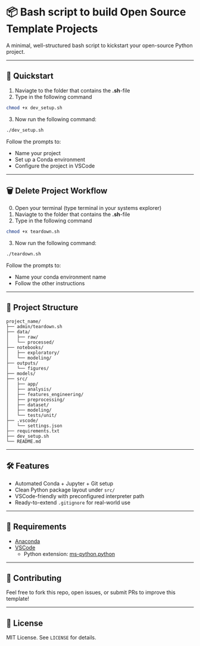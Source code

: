 # 📦 Bash script to build Open Source Template Projects

A minimal, well-structured bash script to kickstart your open-source Python project.

---

## 🚀 Quickstart

1. Naviagte to the folder that contains the **.sh**-file
2. Type in the following command

```bash
chmod +x dev_setup.sh
```

3. Now run the following command:

```bash
./dev_setup.sh
```


Follow the prompts to:

- Name your project
- Set up a Conda environment
- Configure the project in VSCode

---

## 🗑️ Delete Project Workflow

0. Open your terminal (type terminal in your systems explorer)
1. Naviagte to the folder that contains the **.sh**-file
2. Type in the following command

```bash
chmod +x teardown.sh
```

3. Now run the following command:

```bash
./teardown.sh
```


Follow the prompts to:

- Name your conda environment name
- Follow the other instructions

---

## 📁 Project Structure

```
project_name/
├── admin/teardown.sh
├── data/
│   ├── raw/
│   └── processed/
├── notebooks/
│   ├── exploratory/
│   └── modeling/
├── outputs/
│   └── figures/
├── models/
├── src/
│   ├── app/
│   ├── analysis/
│   ├── features_engineering/
│   ├── preprocessing/
│   ├── dataset/
│   ├── modeling/
│   └── tests/unit/
├── .vscode/
│   └── settings.json
├── requirements.txt
├── dev_setup.sh
└── README.md
```

---

## 🛠 Features

- Automated Conda + Jupyter + Git setup
- Clean Python package layout under `src/`
- VSCode-friendly with preconfigured interpreter path
- Ready-to-extend `.gitignore` for real-world use

---

## 🔧 Requirements

- [Anaconda](https://www.anaconda.com/)
- [VSCode](https://code.visualstudio.com/)
  - Python extension: [ms-python.python](https://marketplace.visualstudio.com/items?itemName=ms-python.python)

---

## 📢 Contributing

Feel free to fork this repo, open issues, or submit PRs to improve this template!

---

## 📄 License

MIT License. See `LICENSE` for details.
